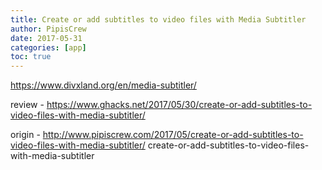 ```yaml
---
title: Create or add subtitles to video files with Media Subtitler
author: PipisCrew
date: 2017-05-31
categories: [app]
toc: true
---
```


https://www.divxland.org/en/media-subtitler/

review - https://www.ghacks.net/2017/05/30/create-or-add-subtitles-to-video-files-with-media-subtitler/

origin - http://www.pipiscrew.com/2017/05/create-or-add-subtitles-to-video-files-with-media-subtitler/ create-or-add-subtitles-to-video-files-with-media-subtitler